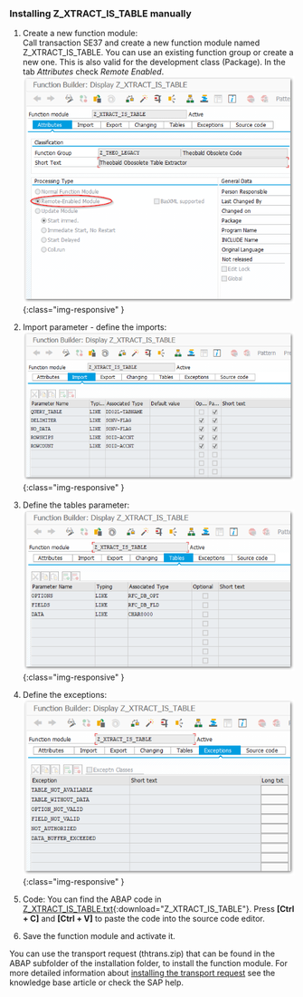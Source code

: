 ### Installing Z_XTRACT_IS_TABLE manually

1. Create a new function module:<br>
Call transaction SE37 and create a new function module named Z_XTRACT_IS_TABLE. You can use an existing function group or create a new one. This is also valid for the development class (Package).
In the tab *Attributes* check *Remote Enabled*.
![Z-Custom-Funcion-01](/img/content/Z_XTRACT_IS_TABLE00.png){:class="img-responsive" }

2. Import parameter - define the imports:
![Z-Custom-Function-02](/img/content/Z_XTRACT_IS_TABLE01.png){:class="img-responsive" }

3. Define the tables parameter:
![Z-Custom-Function-03](/img/content/Z_XTRACT_IS_TABLE02.png){:class="img-responsive" }

4. Define the exceptions:
![Z-Custom-Function-04](/img/content/Z_XTRACT_IS_TABLE03.png){:class="img-responsive" }

5. Code: You can find the ABAP code in [Z_XTRACT_IS_TABLE.txt](/docs/sap-customizing/Z_XTRACT_IS_TABLE.txt){:download="Z_XTRACT_IS_TABLE"}. Press **[Ctrl + C]** and **[Ctrl + V]**  to paste the code into the source code editor.
6. Save the function module and activate it.

You can use the transport request (thtrans.zip) that can be found in the ABAP subfolder of the installation folder, to install the function module.
For more detailed information about [installing the transport request](https://my.theobald-software.com/index.php?/Knowledgebase/Article/View/68/67/how-to-import-an-sap-transport-request-with-the-transport-management-system-stms) see the knowledge base article or check the SAP help.

